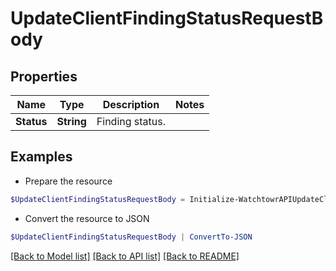 # UpdateClientFindingStatusRequestBody
## Properties

Name | Type | Description | Notes
------------ | ------------- | ------------- | -------------
**Status** | **String** | Finding status. | 

## Examples

- Prepare the resource
```powershell
$UpdateClientFindingStatusRequestBody = Initialize-WatchtowrAPIUpdateClientFindingStatusRequestBody  -Status confirmed
```

- Convert the resource to JSON
```powershell
$UpdateClientFindingStatusRequestBody | ConvertTo-JSON
```

[[Back to Model list]](../README.md#documentation-for-models) [[Back to API list]](../README.md#documentation-for-api-endpoints) [[Back to README]](../README.md)

